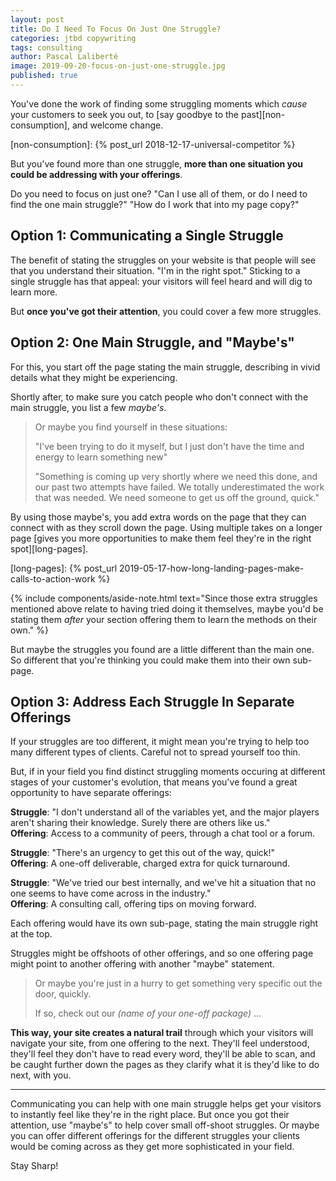 ```yaml
---
layout: post
title: Do I Need To Focus On Just One Struggle?
categories: jtbd copywriting
tags: consulting
author: Pascal Laliberté
image: 2019-09-20-focus-on-just-one-struggle.jpg
published: true
---
```


You've done the work of finding some struggling moments which _cause_ your customers to seek you out, to [say goodbye to the past][non-consumption], and welcome change.

[non-consumption]: {% post_url 2018-12-17-universal-competitor %}

But you've found more than one struggle, **more than one situation you could be addressing with your offerings**.

Do you need to focus on just one? "Can I use all of them, or do I need to find the one main struggle?" "How do I work that into my page copy?"

## Option 1: Communicating a Single Struggle

The benefit of stating the struggles on your website is that people will see that you understand their situation. "I'm in the right spot." Sticking to a single struggle has that appeal: your visitors will feel heard and will dig to learn more.

But **once you've got their attention**, you could cover a few more struggles.

## Option 2: One Main Struggle, and "Maybe's"

For this, you start off the page stating the main struggle, describing in vivid details what they might be experiencing.

Shortly after, to make sure you catch people who don't connect with the main struggle, you list a few _maybe's_.

> Or maybe you find yourself in these situations:
> 
> "I've been trying to do it myself, but I just don't have the time and energy to learn something new"
> 
> "Something is coming up very shortly where we need this done, and our past two attempts have failed. We totally underestimated the work that was needed. We need someone to get us off the ground, quick."

By using those maybe's, you add extra words on the page that they can connect with as they scroll down the page. Using multiple takes on a longer page [gives you more opportunities to make them feel they're in the right spot][long-pages].

[long-pages]: {% post_url 2019-05-17-how-long-landing-pages-make-calls-to-action-work %}

{% include components/aside-note.html text="Since those extra struggles mentioned above relate to having tried doing it themselves, maybe you'd be stating them _after_ your section offering them to learn the methods on their own." %}

But maybe the struggles you found are a little different than the main one. So different that you're thinking you could make them into their own sub-page.

## Option 3: Address Each Struggle In Separate Offerings

If your struggles are too different, it might mean you're trying to help too many different types of clients. Careful not to spread yourself too thin.

But, if in your field you find distinct struggling moments occuring at different stages of your customer's evolution, that means you've found a great opportunity to have separate offerings:

**Struggle**: "I don't understand all of the variables yet, and the major players aren't sharing their knowledge. Surely there are others like us."  
**Offering**: Access to a community of peers, through a chat tool or a forum.

**Struggle**: "There's an urgency to get this out of the way, quick!"  
**Offering**: A one-off deliverable, charged extra for quick turnaround.

**Struggle**: "We've tried our best internally, and we've hit a situation that no one seems to have come across in the industry."  
**Offering**: A consulting call, offering tips on moving forward.

Each offering would have its own sub-page, stating the main struggle right at the top.

Struggles might be offshoots of other offerings, and so one offering page might point to another offering with another "maybe" statement.

> Or maybe you're just in a hurry to get something very specific out the door, quickly.
>
> If so, check out our _(name of your one-off package)_ ...

**This way, your site creates a natural trail** through which your visitors will navigate your site, from one offering to the next. They'll feel understood, they'll feel they don't have to read every word, they'll be able to scan, and be caught further down the pages as they clarify what it is they'd like to do next, with you.

---

Communicating you can help with one main struggle helps get your visitors to instantly feel like they're in the right place. But once you got their attention, use "maybe's" to help cover small off-shoot struggles. Or maybe you can offer different offerings for the different struggles your clients would be coming across as they get more sophisticated in your field.

Stay Sharp!
